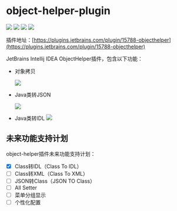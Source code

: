 # object-helper-plugin
![](https://img.shields.io/badge/version-v1.2.0-blue)
![](https://img.shields.io/badge/license-Apache%202-red)
![](https://img.shields.io/badge/size-36.43%20kB-yellowgreen)
![](https://img.shields.io/badge/download-500%2B-green)

插件地址：[https://plugins.jetbrains.com/plugin/15788-objecthelper](https://plugins.jetbrains.com/plugin/15788-objecthelper)

JetBrains Intellij IDEA ObjectHelper插件，包含以下功能：

- 对象拷贝

  ![](https://image.bigcoder.cn/7fce876e-fa94-4780-bb14-584068c35963.gif)

- Java类转JSON
  
  ![](https://image.bigcoder.cn/20210227223302.gif)
  
- Java类转IDL
  ![](https://image.bigcoder.cn/6eee7a02-8e4e-4f11-9b8c-81d661a920c5.gif)
  
## 未来功能支持计划

object-helper插件未来功能支持计划：

- [x] Class转IDL（Class To IDL）
- [ ] Class转XML（Class To XML）
- [ ] JSON转Class（JSON TO Class）
- [ ] All Setter
- [ ] 菜单分组显示
- [ ] 个性化配置